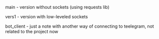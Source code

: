 main - version without sockets (using requests lib)

vers1 - version with low-leveled sockets

bot_client - just a note with another way of connecting to teelegram, not related to the project now
